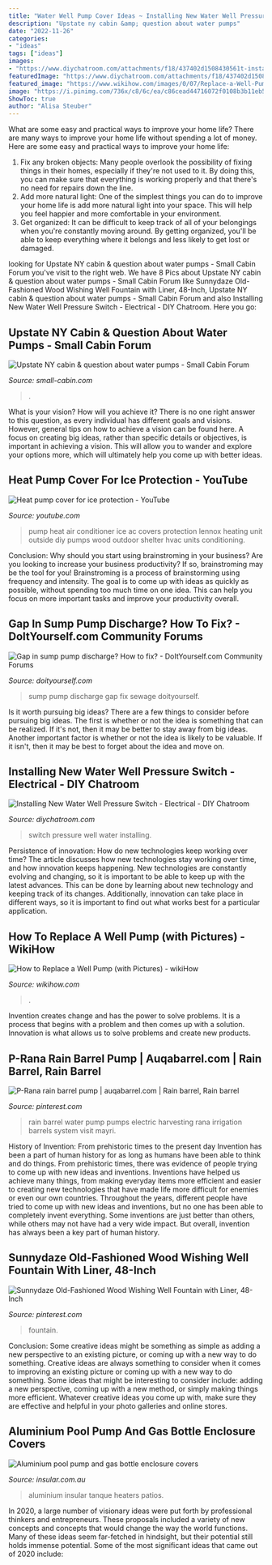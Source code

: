 ```yaml
---
title: "Water Well Pump Cover Ideas ~ Installing New Water Well Pressure Switch"
description: "Upstate ny cabin &amp; question about water pumps"
date: "2022-11-26"
categories:
- "ideas"
tags: ["ideas"]
images:
- "https://www.diychatroom.com/attachments/f18/437402d1508430561t-installing-new-water-well-pressure-switch-well-switch-ll-.jpg"
featuredImage: "https://www.diychatroom.com/attachments/f18/437402d1508430561t-installing-new-water-well-pressure-switch-well-switch-ll-.jpg"
featured_image: "https://www.wikihow.com/images/0/07/Replace-a-Well-Pump-Step-26-Version-2.jpg"
image: "https://i.pinimg.com/736x/c8/6c/ea/c86cead44716072f0108b3b11eb5f3f2.jpg"
ShowToc: true
author: "Alisa Steuber"
---
```



What are some easy and practical ways to improve your home life?
There are many ways to improve your home life without spending a lot of money. Here are some easy and practical ways to improve your home life: 
1. Fix any broken objects: Many people overlook the possibility of fixing things in their homes, especially if they're not used to it. By doing this, you can make sure that everything is working properly and that there's no need for repairs down the line. 
2. Add more natural light: One of the simplest things you can do to improve your home life is add more natural light into your space. This will help you feel happier and more comfortable in your environment. 
3. Get organized: It can be difficult to keep track of all of your belongings when you're constantly moving around. By getting organized, you'll be able to keep everything where it belongs and less likely to get lost or damaged.

	

		
looking for Upstate NY cabin &amp; question about water pumps - Small Cabin Forum you've visit to the right web. We have 8 Pics about Upstate NY cabin &amp; question about water pumps - Small Cabin Forum like Sunnydaze Old-Fashioned Wood Wishing Well Fountain with Liner, 48-Inch, Upstate NY cabin &amp; question about water pumps - Small Cabin Forum and also Installing New Water Well Pressure Switch - Electrical - DIY Chatroom. Here you go:
		
    
## Upstate NY Cabin &amp; Question About Water Pumps - Small Cabin Forum

<img loading=lazy src="https://www.small-cabin.com/forum/shared_files/uploaded/226/1230_4_o.jpg" onerror="this.onerror=null;this.src='https://tse3.mm.bing.net/th?id=OIP.R1Ui6_Uf7-lGSYNMkBscvAHaJ3&amp;pid=15.1';" alt="Upstate NY cabin &amp; question about water pumps - Small Cabin Forum">

_Source: small-cabin.com_

>. 

	

What is your vision? How will you achieve it?
There is no one right answer to this question, as every individual has different goals and visions. However, general tips on how to achieve a vision can be found here. A focus on creating big ideas, rather than specific details or objectives, is important in achieving a vision. This will allow you to wander and explore your options more, which will ultimately help you come up with better ideas.

    
## Heat Pump Cover For Ice Protection - YouTube

<img loading=lazy src="http://i1.ytimg.com/vi/KqXDJH6HP6k/maxresdefault.jpg" onerror="this.onerror=null;this.src='https://tse1.mm.bing.net/th?id=OIP.Rb6n7JRMYqfXlu9OvuVARwHaEK&amp;pid=15.1';" alt="Heat pump cover for ice protection - YouTube">

_Source: youtube.com_

>pump heat air conditioner ice ac covers protection lennox heating unit outside diy pumps wood outdoor shelter hvac units conditioning. 

	

Conclusion: Why should you start using brainstroming in your business?
Are you looking to increase your business productivity? If so, brainstroming may be the tool for you! Brainstroming is a process of brainstorming using frequency and intensity. The goal is to come up with ideas as quickly as possible, without spending too much time on one idea. This can help you focus on more important tasks and improve your productivity overall.

    
## Gap In Sump Pump Discharge? How To Fix? - DoItYourself.com Community Forums

<img loading=lazy src="https://www.doityourself.com/forum/attachments/wells-sump-pumps-septic-sewage-systems/3147d1346694963-gap-sump-pump-discharge-how-fix-sump_discharge.jpg" onerror="this.onerror=null;this.src='https://tse4.mm.bing.net/th?id=OIP.d_z7SGVd7ndD7sHeHdfwZAHaJ4&amp;pid=15.1';" alt="Gap in sump pump discharge? How to fix? - DoItYourself.com Community Forums">

_Source: doityourself.com_

>sump pump discharge gap fix sewage doityourself. 

	

Is it worth pursuing big ideas?
There are a few things to consider before pursuing big ideas. The first is whether or not the idea is something that can be realized. If it's not, then it may be better to stay away from big ideas. Another important factor is whether or not the idea is likely to be valuable. If it isn't, then it may be best to forget about the idea and move on.

    
## Installing New Water Well Pressure Switch - Electrical - DIY Chatroom

<img loading=lazy src="https://www.diychatroom.com/attachments/f18/437402d1508430561t-installing-new-water-well-pressure-switch-well-switch-ll-.jpg" onerror="this.onerror=null;this.src='https://tse3.mm.bing.net/th?id=OIP.RwL-9l6fnTC_dgF9zsEi0gAAAA&amp;pid=15.1';" alt="Installing New Water Well Pressure Switch - Electrical - DIY Chatroom">

_Source: diychatroom.com_

>switch pressure well water installing. 

	

Persistence of innovation: How do new technologies keep working over time?
The article discusses how new technologies stay working over time, and how innovation keeps happening. New technologies are constantly evolving and changing, so it is important to be able to keep up with the latest advances. This can be done by learning about new technology and keeping track of its changes. Additionally, innovation can take place in different ways, so it is important to find out what works best for a particular application.

    
## How To Replace A Well Pump (with Pictures) - WikiHow

<img loading=lazy src="https://www.wikihow.com/images/0/07/Replace-a-Well-Pump-Step-26-Version-2.jpg" onerror="this.onerror=null;this.src='https://tse4.mm.bing.net/th?id=OIP.B43nejsIQsZw3vTzGN4nZAHaFj&amp;pid=15.1';" alt="How to Replace a Well Pump (with Pictures) - wikiHow">

_Source: wikihow.com_

>. 

	

Invention creates change and has the power to solve problems. It is a process that begins with a problem and then comes up with a solution. Innovation is what allows us to solve problems and create new products.

    
## P-Rana Rain Barrel Pump | Auqabarrel.com | Rain Barrel, Rain Barrel

<img loading=lazy src="https://i.pinimg.com/736x/9c/8e/66/9c8e66e5de846c59f5a1b6c418adfca3--rain-barrels-chicken-coops.jpg" onerror="this.onerror=null;this.src='https://tse2.mm.bing.net/th?id=OIP.NsCXa2c_5GDC3SzL1jRJ2AHaML&amp;pid=15.1';" alt="P-Rana rain barrel pump | auqabarrel.com | Rain barrel, Rain barrel">

_Source: pinterest.com_

>rain barrel water pump pumps electric harvesting rana irrigation barrels system visit mayri. 

	

History of Invention: From prehistoric times to the present day
Invention has been a part of human history for as long as humans have been able to think and do things. From prehistoric times, there was evidence of people trying to come up with new ideas and inventions. Inventions have helped us achieve many things, from making everyday items more efficient and easier to creating new technologies that have made life more difficult for enemies or even our own countries. Throughout the years, different people have tried to come up with new ideas and inventions, but no one has been able to completely invent everything. Some inventions are just better than others, while others may not have had a very wide impact. But overall, invention has always been a key part of human history.

    
## Sunnydaze Old-Fashioned Wood Wishing Well Fountain With Liner, 48-Inch

<img loading=lazy src="https://i.pinimg.com/736x/c8/6c/ea/c86cead44716072f0108b3b11eb5f3f2.jpg" onerror="this.onerror=null;this.src='https://tse3.mm.bing.net/th?id=OIP.GTbm7nMlRoU4YG49i0zsrQHaHa&amp;pid=15.1';" alt="Sunnydaze Old-Fashioned Wood Wishing Well Fountain with Liner, 48-Inch">

_Source: pinterest.com_

>fountain. 

	

Conclusion: Some creative ideas might be something as simple as adding a new perspective to an existing picture, or coming up with a new way to do something.
Creative ideas are always something to consider when it comes to improving an existing picture or coming up with a new way to do something. Some ideas that might be interesting to consider include: adding a new perspective, coming up with a new method, or simply making things more efficient. Whatever creative ideas you come up with, make sure they are effective and helpful in your photo galleries and online stores.

    
## Aluminium Pool Pump And Gas Bottle Enclosure Covers

<img loading=lazy src="https://www.insular.com.au/wp-content/uploads/2013/09/Aluminium-Gas-Bottle-Cover-Sorrento-2-.jpg" onerror="this.onerror=null;this.src='https://tse4.mm.bing.net/th?id=OIP.Om-SDfd5a6psJjXHZa5ingHaJ4&amp;pid=15.1';" alt="Aluminium pool pump and gas bottle enclosure covers">

_Source: insular.com.au_

>aluminium insular tanque heaters patios. 

	

In 2020, a large number of visionary ideas were put forth by professional thinkers and entrepreneurs. These proposals included a variety of new concepts and concepts that would change the way the world functions. Many of these ideas seem far-fetched in hindsight, but their potential still holds immense potential. Some of the most significant ideas that came out of 2020 include: 

